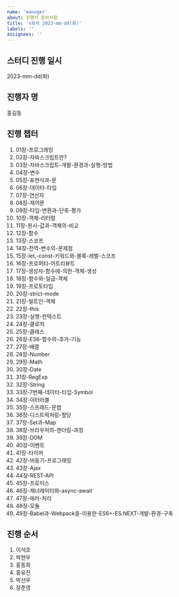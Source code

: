 ```yaml
---
name: 'manager'
about: 진행자 준비사항
title: 'n회차 2023-mm-dd(화)'
labels: ''
assignees: ''
---
```


## 스터디 진행 일시

2023-mm-dd(화)

## 진행자 명

홍길동

## 진행 챕터

1. 01장-프로그래밍
1. 02장-자바스크립트란?
1. 03장-자바스크립트-개발-환경과-실행-방법
1. 04장-변수
1. 05장-표현식과-문
1. 06장-데이터-타입
1. 07장-연산자
1. 08장-제어문
1. 09장-타입-변환과-단축-평가
1. 10장-객체-리터럴
1. 11장-원시-값과-객체의-비교
1. 12장-함수
1. 13장-스코프
1. 14장-전역-변수의-문제점
1. 15장-let,-const-키워드와-블록-레벨-스코프
1. 16장-프로퍼티-어트리뷰트
1. 17장-생성자-함수에-의한-객체-생성
1. 18장-함수와-일급-객체
1. 19장-프로토타입
1. 20장-strict-mode
1. 21장-빌트인-객체
1. 22장-this
1. 23장-실행-컨텍스트
1. 24장-클로저
1. 25장-클래스
1. 26장-ES6-함수의-추가-기능
1. 27장-배열
1. 28장-Number
1. 29장-Math
1. 30장-Date
1. 31장-RegExp
1. 32장-String
1. 33장-7번째-데이터-타입-Symbol
1. 34장-이터러블
1. 35장-스프레드-문법
1. 36장-디스트럭처링-할당
1. 37장-Set과-Map
1. 38장-브라우저의-렌더링-과정
1. 39장-DOM
1. 40장-이벤트
1. 41장-타이머
1. 42장-비동기-프로그래밍
1. 43장-Ajax
1. 44장-REST-API
1. 45장-프로미스
1. 46장-제너레이터와-async-await
1. 47장-에러-처리
1. 48장-모듈
1. 49장-Babel과-Webpack을-이용한-ES6+-ES.NEXT-개발-환경-구축

## 진행 순서

1. 이석호
1. 박현우
1. 홍동희
1. 홍유진
1. 박선우
1. 장준영
